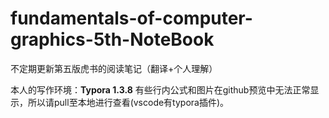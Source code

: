 # fundamentals-of-computer-graphics-5th-NoteBook

不定期更新第五版虎书的阅读笔记（翻译+个人理解）

本人的写作环境：**Typora 1.3.8**
有些行内公式和图片在github预览中无法正常显示，所以请pull至本地进行查看(vscode有typora插件)。
